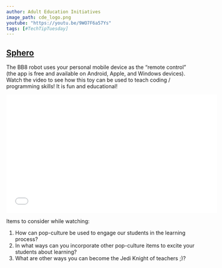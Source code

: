 ```yaml
---
author: Adult Education Initiatives
image_path: cde_logo.png
youtube: "https://youtu.be/9WO7F6a57Ys"
tags: [#TechTipTuesday]
---
```

## [Sphero](http://www.sphero.com/)

The BB8 robot uses your personal mobile device as the “remote control” (the app is free and available on Android, Apple, and Windows devices). Watch the video to see how this toy can be used to teach coding / programming skills! It is fun and educational!

<iframe width="560" height="315" src="{{ page.youtube }}" frameborder="0" allowfullscreen></iframe>

Items to consider while watching:

  1.  How can pop-culture be used to engage our students in the learning process?
  2.  In what ways can you incorporate other pop-culture items to excite your students about learning?
  3.  What are other ways you can become the Jedi Knight of teachers ;)?